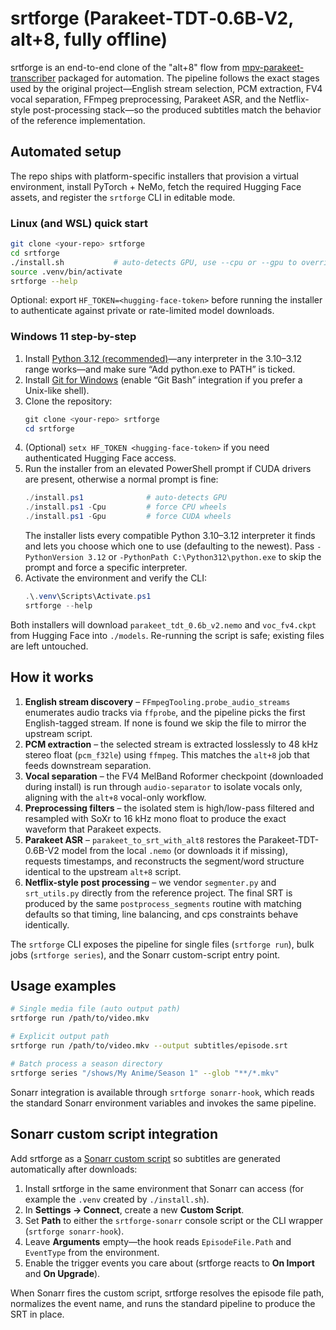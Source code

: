 # srtforge (Parakeet‑TDT‑0.6B‑V2, alt+8, fully offline)

srtforge is an end-to-end clone of the "alt+8" flow from
[mpv-parakeet-transcriber](https://github.com/StiensGate928/mpv-parakeet-transcriber)
packaged for automation. The pipeline follows the exact stages used by the
original project—English stream selection, PCM extraction, FV4 vocal
separation, FFmpeg preprocessing, Parakeet ASR, and the Netflix-style
post-processing stack—so the produced subtitles match the behavior of the
reference implementation.

## Automated setup

The repo ships with platform-specific installers that provision a virtual
environment, install PyTorch + NeMo, fetch the required Hugging Face assets, and
register the `srtforge` CLI in editable mode.

### Linux (and WSL) quick start

```bash
git clone <your-repo> srtforge
cd srtforge
./install.sh           # auto-detects GPU, use --cpu or --gpu to override
source .venv/bin/activate
srtforge --help
```

Optional: export `HF_TOKEN=<hugging-face-token>` before running the installer to
authenticate against private or rate-limited model downloads.

### Windows 11 step-by-step

1. Install [Python 3.12 (recommended)](https://www.python.org/downloads/)—any
   interpreter in the 3.10–3.12 range works—and make sure “Add python.exe to
   PATH” is ticked.
2. Install [Git for Windows](https://git-scm.com/download/win) (enable “Git Bash”
   integration if you prefer a Unix-like shell).
3. Clone the repository:
   ```powershell
   git clone <your-repo> srtforge
   cd srtforge
   ```
4. (Optional) `setx HF_TOKEN <hugging-face-token>` if you need authenticated
   Hugging Face access.
5. Run the installer from an elevated PowerShell prompt if CUDA drivers are
   present, otherwise a normal prompt is fine:
   ```powershell
   ./install.ps1              # auto-detects GPU
   ./install.ps1 -Cpu         # force CPU wheels
   ./install.ps1 -Gpu         # force CUDA wheels
   ```
   The installer lists every compatible Python 3.10–3.12 interpreter it finds and
   lets you choose which one to use (defaulting to the newest). Pass
   `-PythonVersion 3.12` or `-PythonPath C:\Python312\python.exe` to skip the
   prompt and force a specific interpreter.
6. Activate the environment and verify the CLI:
   ```powershell
   .\.venv\Scripts\Activate.ps1
   srtforge --help
   ```

Both installers will download `parakeet_tdt_0.6b_v2.nemo` and
`voc_fv4.ckpt` from Hugging Face into `./models`. Re-running the script is safe;
existing files are left untouched.

## How it works

1. **English stream discovery** – `FFmpegTooling.probe_audio_streams` enumerates
   audio tracks via `ffprobe`, and the pipeline picks the first English-tagged
   stream. If none is found we skip the file to mirror the upstream script.
2. **PCM extraction** – the selected stream is extracted losslessly to 48 kHz
   stereo float (`pcm_f32le`) using `ffmpeg`. This matches the `alt+8` job that
   feeds downstream separation.
3. **Vocal separation** – the FV4 MelBand Roformer checkpoint (downloaded during
   install) is run through `audio-separator` to isolate vocals only, aligning
   with the `alt+8` vocal-only workflow.
4. **Preprocessing filters** – the isolated stem is high/low-pass filtered and
   resampled with SoXr to 16 kHz mono float to produce the exact waveform that
   Parakeet expects.
5. **Parakeet ASR** – `parakeet_to_srt_with_alt8` restores the
   Parakeet-TDT-0.6B-V2 model from the local `.nemo` (or downloads it if
   missing), requests timestamps, and reconstructs the segment/word structure
   identical to the upstream `alt+8` script.
6. **Netflix-style post processing** – we vendor `segmenter.py` and
   `srt_utils.py` directly from the reference project. The final SRT is produced
   by the same `postprocess_segments` routine with matching defaults so that
   timing, line balancing, and cps constraints behave identically.

The `srtforge` CLI exposes the pipeline for single files (`srtforge run`), bulk
jobs (`srtforge series`), and the Sonarr custom-script entry point.

## Usage examples

```bash
# Single media file (auto output path)
srtforge run /path/to/video.mkv

# Explicit output path
srtforge run /path/to/video.mkv --output subtitles/episode.srt

# Batch process a season directory
srtforge series "/shows/My Anime/Season 1" --glob "**/*.mkv"
```

Sonarr integration is available through `srtforge sonarr-hook`, which reads the
standard Sonarr environment variables and invokes the same pipeline.

## Sonarr custom script integration

Add srtforge as a [Sonarr custom script](https://wiki.servarr.com/sonarr/settings#connect)
so subtitles are generated automatically after downloads:

1. Install srtforge in the same environment that Sonarr can access (for
   example the `.venv` created by `./install.sh`).
2. In **Settings → Connect**, create a new **Custom Script**.
3. Set **Path** to either the `srtforge-sonarr` console script or the CLI
   wrapper (`srtforge sonarr-hook`).
4. Leave **Arguments** empty—the hook reads `EpisodeFile.Path` and
   `EventType` from the environment.
5. Enable the trigger events you care about (srtforge reacts to **On Import**
   and **On Upgrade**).

When Sonarr fires the custom script, srtforge resolves the episode file path,
normalizes the event name, and runs the standard pipeline to produce the SRT in
place.
